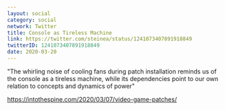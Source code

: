 ```yaml
---
layout: social
category: social
network: Twitter
title: Console as Tireless Machine
link: https://twitter.com/steinea/status/1241073407891918849
twitterID: 1241073407891918849
date: 2020-03-20
---
```


"The whirling noise of cooling fans during patch installation reminds us of the console as a tireless machine, while its dependencies point to our own relation to concepts and dynamics of power"

<https://intothespine.com/2020/03/07/video-game-patches/>
